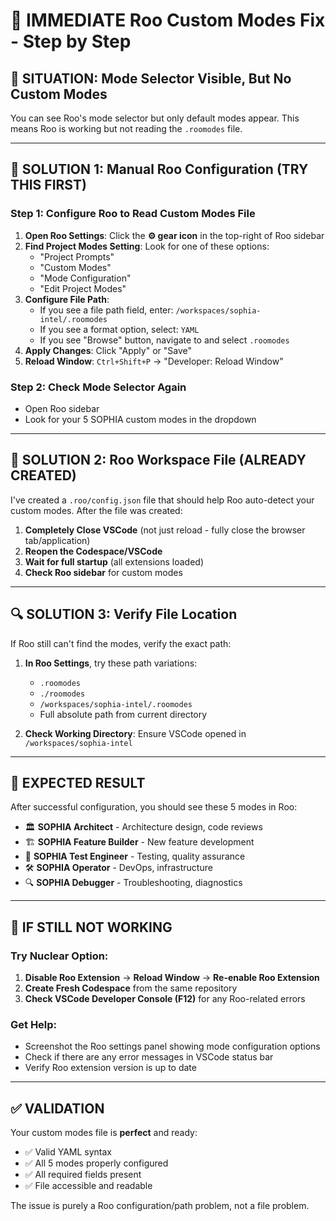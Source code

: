 # 🚨 IMMEDIATE Roo Custom Modes Fix - Step by Step

## 🎯 SITUATION: Mode Selector Visible, But No Custom Modes

You can see Roo's mode selector but only default modes appear. This means Roo is working but not reading the `.roomodes` file.

---

## 🚀 SOLUTION 1: Manual Roo Configuration (TRY THIS FIRST)

### Step 1: Configure Roo to Read Custom Modes File
1. **Open Roo Settings**: Click the **⚙️ gear icon** in the top-right of Roo sidebar
2. **Find Project Modes Setting**: Look for one of these options:
   - "Project Prompts" 
   - "Custom Modes"
   - "Mode Configuration"
   - "Edit Project Modes"
3. **Configure File Path**: 
   - If you see a file path field, enter: `/workspaces/sophia-intel/.roomodes`
   - If you see a format option, select: `YAML`
   - If you see "Browse" button, navigate to and select `.roomodes`
4. **Apply Changes**: Click "Apply" or "Save"
5. **Reload Window**: `Ctrl+Shift+P` → "Developer: Reload Window"

### Step 2: Check Mode Selector Again
- Open Roo sidebar
- Look for your 5 SOPHIA custom modes in the dropdown

---

## 🔧 SOLUTION 2: Roo Workspace File (ALREADY CREATED)

I've created a `.roo/config.json` file that should help Roo auto-detect your custom modes. After the file was created:

1. **Completely Close VSCode** (not just reload - fully close the browser tab/application)
2. **Reopen the Codespace/VSCode**  
3. **Wait for full startup** (all extensions loaded)
4. **Check Roo sidebar** for custom modes

---

## 🔍 SOLUTION 3: Verify File Location

If Roo still can't find the modes, verify the exact path:

1. **In Roo Settings**, try these path variations:
   - `.roomodes`
   - `./roomodes` 
   - `/workspaces/sophia-intel/.roomodes`
   - Full absolute path from current directory

2. **Check Working Directory**: Ensure VSCode opened in `/workspaces/sophia-intel`

---

## 🎯 EXPECTED RESULT

After successful configuration, you should see these 5 modes in Roo:

- 🏛️ **SOPHIA Architect** - Architecture design, code reviews
- 🏗️ **SOPHIA Feature Builder** - New feature development  
- 🧪 **SOPHIA Test Engineer** - Testing, quality assurance
- 🛠️ **SOPHIA Operator** - DevOps, infrastructure
- 🔍 **SOPHIA Debugger** - Troubleshooting, diagnostics

---

## 🚨 IF STILL NOT WORKING

### Try Nuclear Option:
1. **Disable Roo Extension** → **Reload Window** → **Re-enable Roo Extension**
2. **Create Fresh Codespace** from the same repository
3. **Check VSCode Developer Console (F12)** for any Roo-related errors

### Get Help:
- Screenshot the Roo settings panel showing mode configuration options
- Check if there are any error messages in VSCode status bar
- Verify Roo extension version is up to date

---

## ✅ VALIDATION

Your custom modes file is **perfect** and ready:
- ✅ Valid YAML syntax
- ✅ All 5 modes properly configured  
- ✅ All required fields present
- ✅ File accessible and readable

The issue is purely a Roo configuration/path problem, not a file problem.